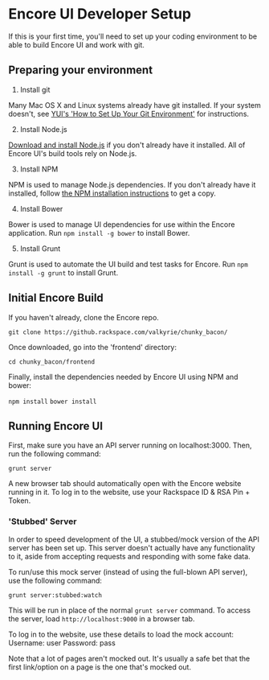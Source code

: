 # Encore UI Developer Setup

If this is your first time, you'll need to set up your coding environment to be able to build Encore UI and work with git.

## Preparing your environment

1. Install git

Many Mac OS X and Linux systems already have git installed. If your system doesn't, see [YUI's 'How to Set Up Your Git Environment'](http://yuilibrary.com/yui/docs/tutorials/git/) for instructions.

2. Install Node.js

[Download and install Node.js](http://howtonode.org/how-to-install-nodejs) if you don't already have it installed. All of Encore UI's build tools rely on Node.js.

3. Install NPM

NPM is used to manage Node.js dependencies. If you don't already have it installed, follow [the NPM installation instructions](http://howtonode.org/introduction-to-npm) to get a copy.

4. Install Bower

Bower is used to manage UI dependencies for use within the Encore application. Run `npm install -g bower` to install Bower.

5. Install Grunt

Grunt is used to automate the UI build and test tasks for Encore. Run `npm install -g grunt` to install Grunt.

## Initial Encore Build

If you haven't already, clone the Encore repo.

`git clone https://github.rackspace.com/valkyrie/chunky_bacon/`

Once downloaded, go into the 'frontend' directory:

`cd chunky_bacon/frontend`

Finally, install the dependencies needed by Encore UI using NPM and bower:

`npm install`
`bower install`

## Running Encore UI

First, make sure you have an API server running on localhost:3000. Then, run the following command:

`grunt server`

A new browser tab should automatically open with the Encore website running in it. To log in to the website, use your Rackspace ID & RSA Pin + Token.

### 'Stubbed' Server

In order to speed development of the UI, a stubbed/mock version of the API server has been set up. This server doesn't actually have any functionality to it, aside from accepting requests and responding with some fake data.

To run/use this mock server (instead of using the full-blown API server), use the following command:

`grunt server:stubbed:watch`

This will be run in place of the normal `grunt server` command. To access the server, load `http://localhost:9000` in a browser tab.

To log in to the website, use these details to load the mock account:
Username: user
Password: pass

Note that a lot of pages aren't mocked out. It's usually a safe bet that the first link/option on a page is the one that's mocked out.